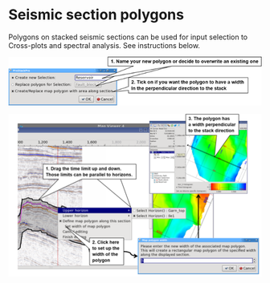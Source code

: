 # Seismic section polygons

Polygons on stacked seismic sections can be used for input selection to Cross-plots and spectral analysis. See instructions below.

![](../../.gitbook/assets/002_stack_viewer.png)

![](../../.gitbook/assets/003_stack_viewer.png)

